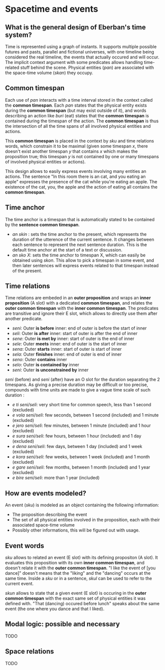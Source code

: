 # Spacetime and events

## What is the general design of Eberban's time system?

Time is represented using a graph of instants. It supports multiple possible futures and pasts,
parallel and fictional universes, with one timeline being considered the real timeline, the events
that actually occured and will occur. The implicit context argument with some predicates allows
handling time-related stuff behind the scene. Physical entities (*pan*) are associated with the
space-time volume (*skan*) they occupy.

## Common timespan

Each use of *pan* interacts with a time interval stored in the context called the **common
timespan**. Each *pan* states that the physical entity exists during the **common timespan** (but
may exist outside of it), and words describing an action like *buri* (eat) states that the **common
timespan** is contained during the timespan of the action. The **common timespan** is thus the
intersection of all the time spans of all involved physical entities and actions.

This **common timespan** is placed in the context by *sku* and time relations words, which constrain
it to be maximal (given some timespan *x*, there doesn't exist another timespan *y* that contains
*x* which makes the proposition true; this timespan *y* is not contained by one or many timespans of
involved physical entities or actions).

This design allows to easily express events involving many entities an actions. The sentence "In
this room there is an cat, and you eating an apple" expresses the presence of the cat while you're
eating an apple. The existence of the cat, you, the apple and the action of eating all contains the
**common timespan**.

## Time anchor

The time anchor is a timespan that is automatically stated to be contained by the **sentence
common timespan**.

- *an skin* : sets the time anchor to the present, which represents the duration of the utterence of
  the current sentence. It changes between each sentence to represent the next sentence duration.
  This is the default time anchor at the start of a text or discussion.
- *an sko X*: sets the time anchor to timespan X, which can easily be obtained using *skon*. This
  allow to pick a timespan in some event, and then  later sentences will express events related to
  that timespan instead of the present.

## Time relations

Time relations are embeded in an **outer proposition** and wraps an **inner proposition** (A slot)
with a dedicated **common timespan**, and relates the **outer common timespan** with the **inner
common timespan**. The predicates are transitive and ignore their E slot, which allows to directly
use them after another predicate.

- *seni*: Outer **is before** inner: end of outer is before the start of inner
- *seli*: Outer **is after** inner: start of outer is after the end of inner
- *sene*: Outer **is met by** inner: start of outer is the end of inner
- *sele*: Outer **meets** inner: end of outer is the start of inner
- *sena*: Outer **starts** inner: start of outer is start of inner
- *sela*: Outer **finishes** inner: end of outer is end of inner
- *seno*: Outer **contains** inner
- *selo*: Outer **is contained by** inner
- *seni*: Outer **is unconstrained by** inner

*seni* (before) and *seni* (after) have an O slot for the duration separating the 2 timespans. As
giving a precise duration may be difficult or too precise, compounds with time units are made to
give a vague time scale of such duration :

- *e ti seni/seli*: very short time for common speech, less than 1 second (excluded)
- *e vola seni/seli*: few seconds, between 1 second (included) and 1 minute (excluded)
- *e jero seni/seli*: few minutes, between 1 minute (included) and 1 hour (excluded)
- *e sura seni/seli*: few hours, between 1 hour (included) and 1 day (excluded)
- *e dena seni/seli*: few days, between 1 day (included) and 1 week (excluded)
- *e kora seni/seli*: few weeks, between 1 week (included) and 1 month (excluded)
- *e gare seni/seli*: few months, between 1 month (included) and 1 year (excluded)
- *e bire seni/seli*: more than 1 year (included)

## How are events modeled?

An event (*sku*) is modeled as an object containing the following information:
- The proposition describing the event
- The set of all physical entities involved in the proposition, each with their associated
  space-time volume
- Possibly other informations, this will be figured out with usage.

## Event words

*sku* allows to related an event (E slot) with its defining propositon (A slot). It evaluates this
proposition with its own **inner common timespan**, and doesn't relate it with the **outer common
timespan**. "I like the event of [you dance]" doesn't means that the "liking" and the "dancing"
occurs at the same time. Inside a *sku* or in a sentence, *skul* can be used to refer to the
current event.

*skun* allows to state that a given event (E slot) is occuring in the **outer common timespan** with
the exact same set of physical entities it was defined with. "That (dancing) occured before lunch"
speaks about the same event (the one where you dance and that I liked).

## Modal logic: possible and necessary

TODO

## Space relations

TODO